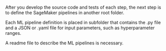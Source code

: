  After you develop the source code and tests of each step, the next step is to define the SageMaker pipelines in another root folder. 
 
 Each ML pipeline definition is placed in subfolder that contains the .py file and a JSON or .yaml file for input parameters, such as hyperparameter ranges. 
 
 A readme file to describe the ML pipelines is necessary.